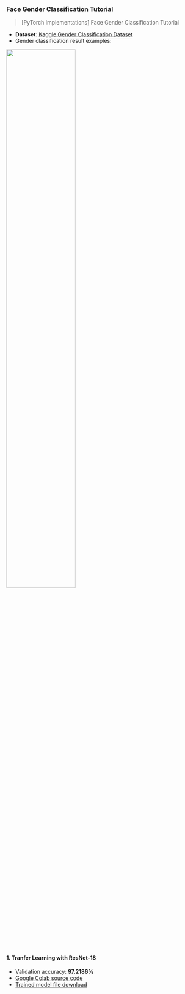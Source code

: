### Face Gender Classification Tutorial

> [PyTorch Implementations] Face Gender Classification Tutorial

* <b>Dataset</b>: [Kaggle Gender Classification Dataset](https://www.kaggle.com/cashutosh/gender-classification-dataset)
* Gender classification result examples:

<img width="60%" src="https://user-images.githubusercontent.com/16822641/109343528-dbac2000-78b0-11eb-842a-1def1bdf8e72.png"/>

#### <b>1. Tranfer Learning with ResNet-18</b>

* Validation accuracy: <b>97.2186%</b>
* [Google Colab source code](Face_Gender_Classification_using_Transfer_Learning_with_ResNet18.ipynb)
* [Trained model file download](https://postechackr-my.sharepoint.com/:u:/g/personal/dongbinna_postech_ac_kr/EVd9bFWzqztMrXRDdNnCHQkBsHaM4n5_1q1fue77vtQVtw)
